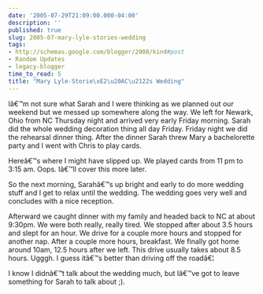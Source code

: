 ```yaml
---
date: '2005-07-29T21:09:00.000-04:00'
description: ''
published: true
slug: 2005-07-mary-lyle-stories-wedding
tags:
- http://schemas.google.com/blogger/2008/kind#post
- Random Updates
- legacy-blogger
time_to_read: 5
title: "Mary Lyle-Storie\xE2\u20AC\u2122s Wedding"
---
```


Iâ€™m not sure what Sarah and I were thinking as we planned out our weekend but we messed up somewhere along the way. We left for Newark, Ohio from NC Thursday night and arrived very early Friday morning. Sarah did the whole wedding decoration thing all day Friday. Friday night we did the rehearsal dinner thing. After the dinner Sarah threw Mary a bachelorette party and I went with Chris to play cards.

Hereâ€™s where I might have slipped up. We played cards from 11 pm to 3:15 am. Oops. Iâ€™ll cover this more later.

So the next morning, Sarahâ€™s up bright and early to do more wedding stuff and I get to relax until the wedding. The wedding goes very well and concludes with a nice reception.

Afterward we caught dinner with my family and headed back to NC at about 9:30pm. We were both really, really tired. We stopped after about 3.5 hours and slept for an hour. We drive for a couple more hours and stopped for another nap. After a couple more hours, breakfast. We finally got home around 10am, 12.5 hours after we left. This drive usually takes about 8.5 hours. Ugggh. I guess itâ€™s better than driving off the roadâ€¦

I know I didnâ€™t talk about the wedding much, but Iâ€™ve got to leave something for Sarah to talk about ;).